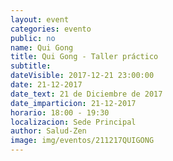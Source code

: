 ```yaml
---
layout: event
categories: evento
public: no
name: Qui Gong
title: Qui Gong - Taller práctico
subtitle:
dateVisible: 2017-12-21 23:00:00
date: 21-12-2017
date_text: 21 de Diciembre de 2017
date_imparticion: 21-12-2017
horario: 18:00 - 19:30
localizacion: Sede Principal
author: Salud-Zen
image: img/eventos/211217QUIGONG
---
```

